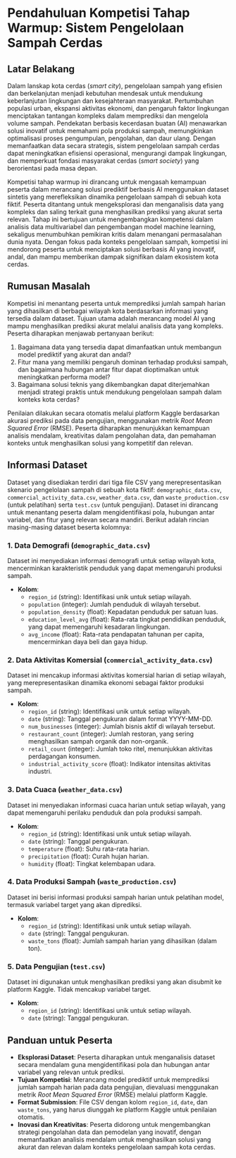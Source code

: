 # Pendahuluan Kompetisi Tahap Warmup: Sistem Pengelolaan Sampah Cerdas

## Latar Belakang

Dalam lanskap kota cerdas (*smart city*), pengelolaan sampah yang efisien dan berkelanjutan menjadi kebutuhan mendesak untuk mendukung keberlanjutan lingkungan dan kesejahteraan masyarakat. Pertumbuhan populasi urban, ekspansi aktivitas ekonomi, dan pengaruh faktor lingkungan menciptakan tantangan kompleks dalam memprediksi dan mengelola volume sampah. Pendekatan berbasis kecerdasan buatan (AI) menawarkan solusi inovatif untuk memahami pola produksi sampah, memungkinkan optimalisasi proses pengumpulan, pengolahan, dan daur ulang. Dengan memanfaatkan data secara strategis, sistem pengelolaan sampah cerdas dapat meningkatkan efisiensi operasional, mengurangi dampak lingkungan, dan memperkuat fondasi masyarakat cerdas (*smart society*) yang berorientasi pada masa depan.

Kompetisi tahap warmup ini dirancang untuk mengasah kemampuan peserta dalam merancang solusi prediktif berbasis AI menggunakan dataset sintetis yang merefleksikan dinamika pengelolaan sampah di sebuah kota fiktif. Peserta ditantang untuk mengeksplorasi dan menganalisis data yang kompleks dan saling terkait guna menghasilkan prediksi yang akurat serta relevan. Tahap ini bertujuan untuk mengembangkan kompetensi dalam analisis data multivariabel dan pengembangan model machine learning, sekaligus menumbuhkan pemikiran kritis dalam menangani permasalahan dunia nyata. Dengan fokus pada konteks pengelolaan sampah, kompetisi ini mendorong peserta untuk menciptakan solusi berbasis AI yang inovatif, andal, dan mampu memberikan dampak signifikan dalam ekosistem kota cerdas.

## Rumusan Masalah

Kompetisi ini menantang peserta untuk memprediksi jumlah sampah harian yang dihasilkan di berbagai wilayah kota berdasarkan informasi yang tersedia dalam dataset. Tujuan utama adalah merancang model AI yang mampu menghasilkan prediksi akurat melalui analisis data yang kompleks. Peserta diharapkan menjawab pertanyaan berikut:

1. Bagaimana data yang tersedia dapat dimanfaatkan untuk membangun model prediktif yang akurat dan andal?
2. Fitur mana yang memiliki pengaruh dominan terhadap produksi sampah, dan bagaimana hubungan antar fitur dapat dioptimalkan untuk meningkatkan performa model?
3. Bagaimana solusi teknis yang dikembangkan dapat diterjemahkan menjadi strategi praktis untuk mendukung pengelolaan sampah dalam konteks kota cerdas?

Penilaian dilakukan secara otomatis melalui platform Kaggle berdasarkan akurasi prediksi pada data pengujian, menggunakan metrik *Root Mean Squared Error* (RMSE). Peserta diharapkan menunjukkan kemampuan analisis mendalam, kreativitas dalam pengolahan data, dan pemahaman konteks untuk menghasilkan solusi yang kompetitif dan relevan.

## Informasi Dataset

Dataset yang disediakan terdiri dari tiga file CSV yang merepresentasikan skenario pengelolaan sampah di sebuah kota fiktif: `demographic_data.csv`, `commercial_activity_data.csv`, `weather_data.csv`, dan `waste_production.csv` (untuk pelatihan) serta `test.csv` (untuk pengujian). Dataset ini dirancang untuk menantang peserta dalam mengidentifikasi pola, hubungan antar variabel, dan fitur yang relevan secara mandiri. Berikut adalah rincian masing-masing dataset beserta kolomnya:

### 1. Data Demografi (`demographic_data.csv`)

Dataset ini menyediakan informasi demografi untuk setiap wilayah kota, mencerminkan karakteristik penduduk yang dapat memengaruhi produksi sampah.

- **Kolom**:
  - `region_id` (string): Identifikasi unik untuk setiap wilayah.
  - `population` (integer): Jumlah penduduk di wilayah tersebut.
  - `population_density` (float): Kepadatan penduduk per satuan luas.
  - `education_level_avg` (float): Rata-rata tingkat pendidikan penduduk, yang dapat memengaruhi kesadaran lingkungan.
  - `avg_income` (float): Rata-rata pendapatan tahunan per capita, mencerminkan daya beli dan gaya hidup.

### 2. Data Aktivitas Komersial (`commercial_activity_data.csv`)

Dataset ini mencakup informasi aktivitas komersial harian di setiap wilayah, yang merepresentasikan dinamika ekonomi sebagai faktor produksi sampah.

- **Kolom**:
  - `region_id` (string): Identifikasi unik untuk setiap wilayah.
  - `date` (string): Tanggal pengukuran dalam format YYYY-MM-DD.
  - `num_businesses` (integer): Jumlah bisnis aktif di wilayah tersebut.
  - `restaurant_count` (integer): Jumlah restoran, yang sering menghasilkan sampah organik dan non-organik.
  - `retail_count` (integer): Jumlah toko ritel, menunjukkan aktivitas perdagangan konsumen.
  - `industrial_activity_score` (float): Indikator intensitas aktivitas industri.

### 3. Data Cuaca (`weather_data.csv`)

Dataset ini menyediakan informasi cuaca harian untuk setiap wilayah, yang dapat memengaruhi perilaku penduduk dan pola produksi sampah.

- **Kolom**:
  - `region_id` (string): Identifikasi unik untuk setiap wilayah.
  - `date` (string): Tanggal pengukuran.
  - `temperature` (float): Suhu rata-rata harian.
  - `precipitation` (float): Curah hujan harian.
  - `humidity` (float): Tingkat kelembapan udara.

### 4. Data Produksi Sampah (`waste_production.csv`)

Dataset ini berisi informasi produksi sampah harian untuk pelatihan model, termasuk variabel target yang akan diprediksi.

- **Kolom**:
  - `region_id` (string): Identifikasi unik untuk setiap wilayah.
  - `date` (string): Tanggal pengukuran.
  - `waste_tons` (float): Jumlah sampah harian yang dihasilkan (dalam ton).

### 5. Data Pengujian (`test.csv`)

Dataset ini digunakan untuk menghasilkan prediksi yang akan disubmit ke platform Kaggle. Tidak mencakup variabel target.

- **Kolom**:
  - `region_id` (string): Identifikasi unik untuk setiap wilayah.
  - `date` (string): Tanggal pengukuran.

## Panduan untuk Peserta

- **Eksplorasi Dataset**: Peserta diharapkan untuk menganalisis dataset secara mendalam guna mengidentifikasi pola dan hubungan antar variabel yang relevan untuk prediksi.
- **Tujuan Kompetisi**: Merancang model prediktif untuk memprediksi jumlah sampah harian pada data pengujian, dievaluasi menggunakan metrik *Root Mean Squared Error* (RMSE) melalui platform Kaggle.
- **Format Submission**: File CSV dengan kolom `region_id`, `date`, dan `waste_tons`, yang harus diunggah ke platform Kaggle untuk penilaian otomatis.
- **Inovasi dan Kreativitas**: Peserta didorong untuk mengembangkan strategi pengolahan data dan pemodelan yang inovatif, dengan memanfaatkan analisis mendalam untuk menghasilkan solusi yang akurat dan relevan dalam konteks pengelolaan sampah kota cerdas.
